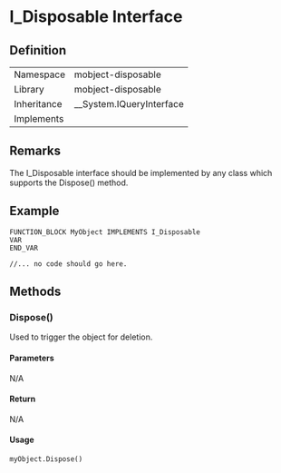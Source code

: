 # I_Disposable Interface

## Definition

|             |                            |
| ----------- | -------------------------- |
| Namespace   | mobject-disposable         |
| Library     | mobject-disposable         |
| Inheritance | \_\_System.IQueryInterface |
| Implements  |                            |

## Remarks

The I_Disposable interface should be implemented by any class which supports the Dispose() method.

## Example

```declaration
FUNCTION_BLOCK MyObject IMPLEMENTS I_Disposable
VAR
END_VAR
```

```body
//... no code should go here.
```

## Methods

### Dispose()

Used to trigger the object for deletion.

#### Parameters

N/A

#### Return

N/A

#### Usage

```example
myObject.Dispose()
```
